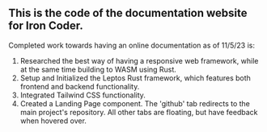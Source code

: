 ## This is the code of the documentation website for Iron Coder.

Completed work towards having an online documentation as of 11/5/23 is:

1. Researched the best way of having a responsive web framework, while at the same time building to WASM using Rust.
2. Setup and Initialized the Leptos Rust framework, which features both frontend and backend functionality.
3. Integrated Tailwind CSS functionality.
4. Created a Landing Page component. The 'github' tab redirects to the main project's repository. All other tabs are floating, but have feedback when hovered over.

